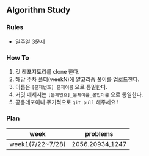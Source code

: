 ## Algorithm Study

### Rules

- 일주일 3문제 

### How To

1. 깃 레포지토리를 clone 한다.
2. 해당 주차 폴더(weekN)에 알고리즘 풀이를 업로드한다.
3. 이름은 `[문제번호]_문제이름` 으로 통일한다.
4. 커밋 메세지는 `[문제번호]_문제이름_본인이름` 으로 통일한다.
5. 공용레포이니 주기적으로 `git pull` 해주세요 !

### Plan

|week|problems|
|----|-------|
|week1(7/22~7/28)|2056.20934,1247|